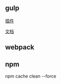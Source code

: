 ## gulp

[插件](https://github.com/xin113726/build_tools/issues/1)

[文档](https://github.com/xin113726/build_tools/issues/2)

## webpack

## npm

npm cache clean --force
